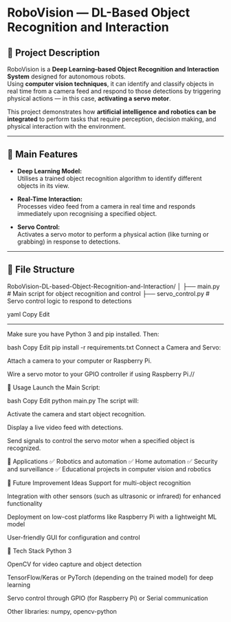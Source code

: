 # RoboVision — DL-Based Object Recognition and Interaction

## 🔹 Project Description

RoboVision is a **Deep Learning–based Object Recognition and Interaction System** designed for autonomous robots.  
Using **computer vision techniques**, it can identify and classify objects in real time from a camera feed and respond to those detections by triggering physical actions — in this case, **activating a servo motor**.

This project demonstrates how **artificial intelligence and robotics can be integrated** to perform tasks that require perception, decision making, and physical interaction with the environment.

---

## 🔹 Main Features

- **Deep Learning Model:**  
  Utilises a trained object recognition algorithm to identify different objects in its view.

- **Real-Time Interaction:**  
  Processes video feed from a camera in real time and responds immediately upon recognising a specified object.

- **Servo Control:**  
  Activates a servo motor to perform a physical action (like turning or grabbing) in response to detections.

---

## 🔹 File Structure

RoboVision-DL-based-Object-Recognition-and-Interaction/
│
├── main.py # Main script for object recognition and control
├── servo_control.py # Servo control logic to respond to detections

yaml
Copy
Edit

---



Make sure you have Python 3 and pip installed.
Then:

bash
Copy
Edit
pip install -r requirements.txt
Connect a Camera and Servo:

Attach a camera to your computer or Raspberry Pi.

Wire a servo motor to your GPIO controller if using Raspberry Pi.//

🔹 Usage
Launch the Main Script:

bash
Copy
Edit
python main.py
The script will:

Activate the camera and start object recognition.

Display a live video feed with detections.

Send signals to control the servo motor when a specified object is recognized.

🔹 Applications
✅ Robotics and automation
✅ Home automation
✅ Security and surveillance
✅ Educational projects in computer vision and robotics

🔹 Future Improvement Ideas
Support for multi-object recognition

Integration with other sensors (such as ultrasonic or infrared) for enhanced functionality

Deployment on low-cost platforms like Raspberry Pi with a lightweight ML model

User-friendly GUI for configuration and control

🔹 Tech Stack
Python 3

OpenCV for video capture and object detection

TensorFlow/Keras or PyTorch (depending on the trained model) for deep learning

Servo control through GPIO (for Raspberry Pi) or Serial communication

Other libraries: numpy, opencv-python
